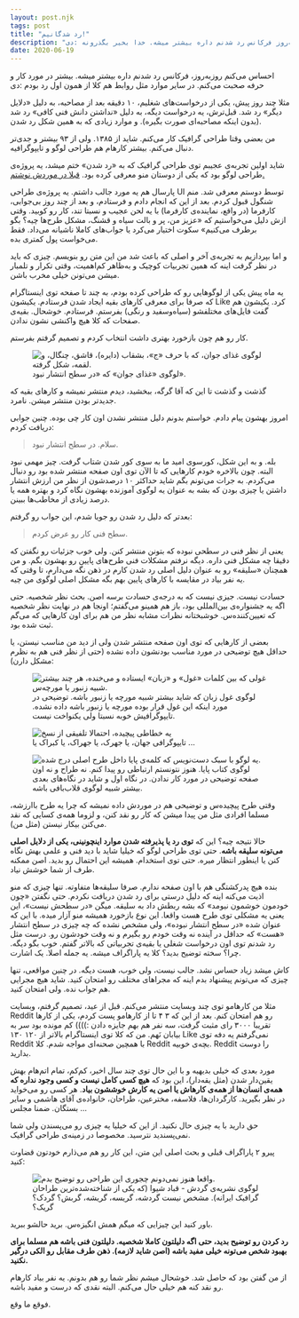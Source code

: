 ```yaml
---
layout: post.njk
tags: post
title: "رد شدگانیم!"
description: "روزبه‌روز فرکانس رد شدنم داره بیشتر میشه. خدا بخیر بگذرونه :دی"
date: 2020-06-19
---
```


احساس می‌کنم روزبه‌روز، فرکانس رد شدنم داره بیشتر میشه. بیشتر در مورد کار و حرفه صحبت می‌کنم. در سایر موارد مثل روابط هم کلا از همون اول رد بودم :دی

مثلا چند روز پیش، یکی از درخواست‌های شغلیم، ۱۰ دقیقه بعد از مصاحبه، به دلیل «دلایل دیگر» رد شد. قبل‌ترش، یه درخواست دیگه، به دلیل «نداشتن دانش فنی کافی» رد شد (بدون اینکه مصاحبه‌ای صورت بگیره). و موارد زیادی که به همین شکل رد شدن.

من بعضی وقتا طراحی گرافیک کار می‌کنم. شاید از ۱۳۸۵. ولی از ۹۳ بیشتر و جدی‌تر دنبال می‌کنم.
بیشتر کارهام هم طراحی لوگو و تایپوگرافیه.

شاید اولین تجربه‌ی عجیبم توی طراحی گرافیک که به «رد شدن» ختم میشد، یه پروژه‌ی طراحی لوگو بود که یکی از دوستان منو معرفی کرده بود.
<a href="/experience-1/">قبلا در موردش نوشتم.</a>

پارسال هم یه مورد جالب داشتم. یه پروژه‌ی طراحی UI توسط دوستم معرفی شد. منم شنگول قبول کردم. بعد از این که انجام دادم و فرستادم، و بعد از چند روز بی‌جوابی، کارفرما (در واقع، نماینده‌ی کارفرما) با یه لحن عجیب و نسبتا تند، کار رو کوبید. وقتی ازش دلیل می‌خواستیم که «عزیز من، پر و بالت سیاه و قشنگ، مشکل طرح‌ها چیه؟ بگو برطرف می‌کنیم» سکوت اختیار می‌کرد یا جواب‌های کاملا ناشیانه می‌داد. فقط می‌خواست پول کمتری بده.

و اما بپردازیم به تجربه‌ی آخر و اصلی که باعث شد من این متن رو بنویسم. چیزی که باید در نظر گرفت اینه که همین تجربیات کوچیک و به‌ظاهر کم‌اهمیت، وقتی تکرار و تلمبار میشن می‌تونن خیلی مخرب باشن.

یه ماه پیش یکی از لوگوهایی رو که طراحی کرده بودم، به چند تا صفحه توی اینستاگرام که صرفا برای معرفی کارهای بقیه ایجاد شدن فرستادم. یکیشون Like کرد. یکیشون هم گفت فایل‌های مختلفشو (سیاه‌وسفید و رنگی) بفرستم. فرستادم. خوشحال. بقیه‌ی صفحات که کلا هیچ واکنشی نشون ندادن.

کار رو هم چون بازخورد بهتری داشت انتخاب کردم و تصمیم گرفتم بفرستم.

<figure>
<img src="{{ website.assetsPath }}/images/content/javan-foods-logo.png"
  alt="لوگوی غذای جوان، که با حرف «ج»، بشقاب (دایره)، قاشق، چنگال، و لقمه، شکل گرفته.">
<figcaption>
لوگوی «غذای جوان» که «در سطح انتشار نبود».
</figcaption>
</figure>

گذشت و گذشت تا این که آقا گرگه، ببخشید، دیدم منتشر نمیشه و کارهای بقیه که جدیدتر بودن منتشر میشن. نامرد.

امروز بهشون پیام دادم. خواستم بدونم دلیل منتشر نشدن اون کار چی بوده. چنین جوابی دریافت کردم:

> سلام. در سطح انتشار نبود.

بله. و به این شکل، کورسوی امید ما به سوی کور شدن شتاب گرفت. چیز مهمی نبود البته. چون بالاخره خودم کارهایی که تا الآن توی اون صفحه منتشر شده بود رو دنبال می‌کردم. به جرات می‌تونم بگم شاید حداکثر ۱۰ درصدشون از نظر من ارزش انتشار داشتن یا چیزی بودن که بشه به عنوان یه لوگوی آموزنده بهشون نگاه کرد و بهتره همه یا درصد زیادی از مخاطب‌ها ببینن.

بعدتر که دلیل رد شدن رو جویا شدم، این جواب رو گرفتم:

> سطح فنی کار رو عرض کردم.

یعنی از نظر فنی در سطحی نبوده که بتونن منتشر کنن. ولی خوب جزئیات رو نگفتن که دقیقا چه مشکل فنی داره. دیگه نرفتم مشکلات فنی طرح‌های پایین رو بهشون بگم. و من همچنان «سلیقه» رو به عنوان دلیل اصلی رد شدن کارم در ذهن نگه می‌دارم، تا وقتی که یه نفر بیاد در مقایسه با کارهای پایین بهم بگه مشکل اصلی لوگوی من چیه.

حسادت نیست. جیزی نیست که به درجه‌ی حسادت برسه اصن. بحث نظر شخصیه. حتی اگه یه جشنواره‌ی بین‌المللی بود، باز هم همینو می‌گفتم؛ اونجا هم در نهایت نظر شخصیه که تعیین‌کننده‌س. خوشبختانه نظرات مشابه نظر من هم برای اون کارهایی که می‌گم ثبت شده بود.

بعضی از کارهایی که توی اون صفحه منتشر شدن ولی از دید من مناسب نیستن، یا حداقل هیچ توضیحی در مورد مناسب بودنشون داده نشده (حتی از نظر فنی هم به نظرم مشکل دارن):

<figure>
<img src="{{ website.assetsPath }}/images/content/ghoole-zaban-by-mehdi-sadeghi-yekta.jpg"
  alt="غولی که بین کلمات «غول» و «زبان» ایستاده و می‌خنده، هر چند بیشتر شبیه زنبور یا مورچه‌س.">
<figcaption>
لوگوی غول زبان که شاید بیشتر شبیه مورچه یا زنبور باشه. توضیحی در مورد اینکه این غول قرار بوده مورچه یا زنبور باشه داده نشده. تایپوگرافیش خوبه نسبتا ولی یکنواخت نیست.
</figcaption>
</figure>

<figure>
<img src="{{ website.assetsPath }}/images/content/jahan-by-mohammad-hasan-nematian.jpg"
  alt="یه خطاطی پیچیده، احتمالا تلفیقی از نسخ">
<figcaption>
تایپوگرافی جهان، یا جهرک، یا جهراک، یا کبراک یا ...
</figcaption>
</figure>

<figure>
<img src="{{ website.assetsPath }}/images/content/paya-book-by-mahmood-karimpoor.jpg"
  alt="یه لوگو با سبک دست‌نویس که کلمه‌ی پایا داخل طرح اصلی درج شده.">
<figcaption>
لوگوی کتاب پایا. هنوز نتونستم ارتباطی رو پیدا کنم. نه طراح و نه اون صفحه توضیحی در مورد کار ندادن. در نگاه اول و شاید در نگاه‌های بعدی بیشتر شبیه لوگوی قلاب‌بافی باشه.
</figcaption>
</figure>

وقتی طرح پیچیده‌س و توضیحی هم در موردش داده نمیشه که چرا یه طرح باارزشه، مسلما افرادی مثل من پیدا میشن که کار رو نقد کنن، و لزوما همه‌ی کسایی که نقد می‌کنن بیکار نیستن (مثل من).

حالا نتیجه چیه؟ این که **توی رد یا پذیرفته شدن موارد اینچونینی، یکی از دلایل اصلی می‌تونه سلیقه باشه**. حتی توی طراحی لوگو که خیلیا شاید با دید فنی و علمی بهش نگاه کنن یا اینطور انتظار میره. حتی توی استخدام. همیشه این احتمال رو بدید. اصن ممکنه طرف از شما خوشش نیاد.

بنده هیچ پدرکشتگی هم با اون صفحه ندارم. صرفا سلیقه‌ها متفاوته. تنها چیزی که منو اذیت می‌کنه اینه که دلیل درستی برای رد شدن دریافت نکردم. حتی نگفتن «چون خودمون خوشمون نیومد» که بشه ربطش داد به سلیقه. میگن «در سطحش نیست»، این یعنی یه مشکلی توی طرح هست واقعا. این نوع بازخورد همیشه منو آزار میده. با این که عنوان شده «در سطح انتشار نبوده»، ولی مشخص نشده که چه چیزی در سطح انتشار «هست» که حداقل در آینده نه وقت خودم رو بگیرم و نه وقت خودشون رو. درست مثل رد شدنم توی اون درخواست شغلی یا بقیه‌ی تجربیاتی که بالاتر گفتم. خوب بگو دیگه. چرا؟ سخته توضیح بدید؟ کلا یه پاراگراف میشه. یه جمله اصلا. یک اشارت.

کاش میشد زیاد حساس نشد. جالب نیست، ولی خوب، هست دیگه. در چنین مواقعی، تنها چیزی که می‌تونم پیشنهاد بدم اینه که مجراهای مختلف رو امتحان کنید. شاید هیچ مجرایی هم جواب نده. ولی امتحان کنید.

مثلا من کارهامو توی چند وبسایت منتشر می‌کنم. قبل از عید، تصمیم گرفتم، وبسایت Reddit رو هم امتحان کنم. بعد از این که ۳ ۴ تا از کارهامو پست کردم، یکی از کارها تقریبا ۳۰۰۰ رای مثبت گرفت، سه نفر هم بهم جایزه دادن :)))) کم مونده بود سر به بیابان نَهم. من که کلا توی اینستاگرام بالاتر از ۱۲۰ ۱۳۰ Like نمی‌گرفتم یه دفه توی Reddit با همچین صحنه‌ای مواجه شدم. کلا Reddit بچه‌ی خوبیه. Reddit را دوست بدارید.

مورد بعدی که خیلی بدیهیه و با این حال توی چند سال اخیر، کم‌کم، تمام اتم‌هام بهش یقین‌دار شدن (مثل یقه‌دار)، این بود که **هیچ کسی کامل نیست و کسی وجود نداره که همه‌ی انسان‌ها از همه‌ی کارهاش یا اصن یه کارش خوششون بیاد**. هر کسی رو می‌خواید در نظر بگیرید. کارگردان‌ها، فلاسفه، مخترعین، طراحان، خانواده‌ی آقای هاشمی و سایر بستگان. ضمنا مجلس ...

حق دارید با یه چیزی حال نکنید. از این که خیلیا یه چیزی رو می‌پسندن ولی شما نمی‌پسندید نترسید. مخصوصا در زمینه‌ی طراحی گرافیک.

پیرو ۲ پاراگراف قبلی و بحث اصلی این متن، این کار رو هم می‌ذارم خودتون قضاوت کنید:

<figure>
<img src="{{ website.assetsPath }}/images/content/gardesh-by-ghobad-shiva.jpg"
  alt="واقعا هنوز نمی‌دونم چجوری این طراحی رو توضیح بدم.">
<figcaption>
لوگوی نشریه‌ی گردش - قباد شیوا (که یکی از شناخته‌شده‌ترین طراحان گرافیک ایرانه). مشخص نیست گردشه، گریسه، گریشه، گربش؟ گردک؟ گریک؟
</figcaption>
</figure>

باور کنید این چیزایی که میگم همش انگیزه‌س. برید حالشو ببرید.

**رد کردن رو توضیح بدید، حتی اگه دلیلتون کاملا شخصیه. دلیلتون فنی باشه هم مسلما برای بهبود شخص می‌تونه خیلی مفید باشه (اصن شاید لازمه). ذهن طرف مقابل رو الکی درگیر نکنید.**

از من گفتن بود که حاصل شد. خوشحال میشم نظر شما رو هم بدونم. یه نفر بیاد کارهام رو نقد کنه هم خیلی حال می‌کنم. البته نقدی که درست و مفید باشه.

فوقع ما وقع.